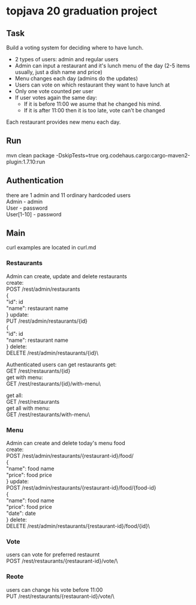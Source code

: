# topjava 20 graduation project
## Task
Build a voting system for deciding where to have lunch.

 * 2 types of users: admin and regular users
 * Admin can input a restaurant and it's lunch menu of the day (2-5 items usually, just a dish name and price)
 * Menu changes each day (admins do the updates)
 * Users can vote on which restaurant they want to have lunch at
 * Only one vote counted per user
 * If user votes again the same day:
    - If it is before 11:00 we asume that he changed his mind.
    - If it is after 11:00 then it is too late, vote can't be changed

Each restaurant provides new menu each day.
## Run
mvn clean package -DskipTests=true org.codehaus.cargo:cargo-maven2-plugin:1.7.10:run
## Authentication
there are 1 admin and 11 ordinary hardcoded users\
Admin  -  admin\
User - password\
User[1-10] - password
## Main
curl examples are located in curl.md
### Restaurants
Admin can create, update and delete restaurants\
create:\
POST /rest/admin/restaurants\
{\
"id": id\
"name": restaurant name\
 }
update:\
PUT /rest/admin/restaurants/{id}\
{\
"id": id\
"name": restaurant name\
 }
delete:\
DELETE /rest/admin/restaurants/{id}\

Authenticated users can get restaurants
get:\
GET /rest/restaurants/{id}\
get with menu:\
GET /rest/restaurants/{id}/with-menu\

get all:\
GET /rest/restaurants\
get all with menu:\
GET /rest/restaurants/with-menu\
### Menu
Admin can create and delete today's menu food\
create:\
POST /rest/admin/restaurants/{restaurant-id}/food/\
{\
"name": food name\
"price": food price\
 }
 update:\
 POST /rest/admin/restaurants/{restaurant-id}/food/{food-id}\
 {\
 "name": food name\
 "price": food price\
 "date": date\
  }
delete:\
DELETE /rest/admin/restaurants/{restaurant-id}/food/{id}\
### Vote
users can vote for preferred restaurnt\
POST /rest/restaurants/{restaurant-id}/vote/\
### Reote
users can change his vote before 11:00\
PUT /rest/restaurants/{restaurant-id}/vote/\

